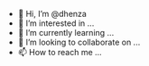 - 👋 Hi, I’m @dhenza
- 👀 I’m interested in ...
- 🌱 I’m currently learning ...
- 💞️ I’m looking to collaborate on ...
- 📫 How to reach me ...

<!---
dhenza/dhenza is a ✨ special ✨ repository because its `README.md` (this file) appears on your GitHub profile.
You can click the Preview link to take a look at your changes.
--->
